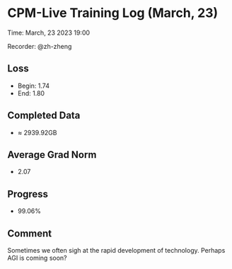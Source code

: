 # CPM-Live Training Log (March, 23)

Time: March, 23 2023 19:00

Recorder: @zh-zheng

## Loss
- Begin: 1.74
- End: 1.80
	
## Completed Data
- $\approx$ 2939.92GB

## Average Grad Norm
- 2.07

## Progress
- 99.06%

## Comment

Sometimes we often sigh at the rapid development of technology. Perhaps AGI is coming soon?

